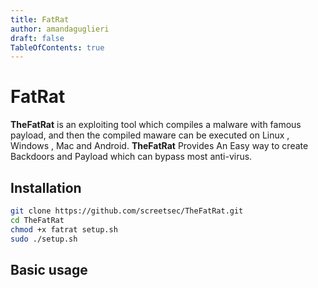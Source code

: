 ```yaml
---
title: FatRat
author: amandaguglieri
draft: false
TableOfContents: true
---
```


# FatRat

**TheFatRat** is an exploiting tool which compiles a malware with famous payload, and then the compiled maware can be executed on Linux , Windows , Mac and Android. **TheFatRat** Provides An Easy way to create Backdoors and Payload which can bypass most anti-virus.

## Installation

```bash
git clone https://github.com/screetsec/TheFatRat.git
cd TheFatRat
chmod +x fatrat setup.sh
sudo ./setup.sh
```

## Basic usage